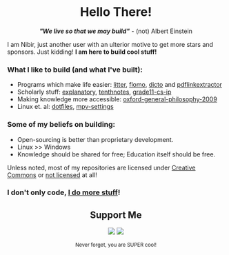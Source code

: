 
<h1 align="center">
Hello There!
</h1>

<p align="center">
<em><strong>"We live so that we may build"</strong></em>
- (not) Albert Einstein
</p>

I am Nibir, just another user with an ulterior motive to get more stars and sponsors. Just kidding! **I am here to build cool stuff!** 

### What I like to build (and what I've built):
- Programs which make life easier: [litter](https://github.com/moiSentineL/litter), [flomo](https://github.com/moiSentineL/flomo), [dicto](https://github.com/moiSentineL/dicto) and [pdflinkextractor](https://github.com/moiSentineL/pdflinkextractor)
- Scholarly stuff: [explanatory](https://github.com/moiSentineL/explanatory), [tenthnotes](https://github.com/moiSentineL/tenthnotes), [grade11-cs-ip](https://github.com/moiSentineL/grade11-cs-ip)
- Making knowledge more accessible: [oxford-general-philosophy-2009](https://github.com/moiSentineL/oxford-general-philosophy-2009)
- Linux et. al: [dotfiles](https://github.com/moiSentineL/dotfiles), [mpv-settings](https://github.com/moiSentineL/mpv-settings)

### Some of my beliefs on building:
- Open-sourcing is better than proprietary development.
- Linux >> Windows
- Knowledge should be shared for free; Education itself should be free.

Unless noted, most of my repositories are licensed under [Creative Commons](https://creativecommons.org/) or [not licensed](https://unlicense.org/) at all! 

### I don't only code, [I do more stuff](https://nibirsan.org/)! 

<div align="center">
<h2>Support Me</h2>
<a href="https://buymeacoffee.com/nibirsan"><img src="https://img.shields.io/badge/-buy_me_a%C2%A0coffee-gray?logo=buy-me-a-coffee"></a>
<a href="https://run.nibirsan.org/support"><img src="https://img.shields.io/badge/-buy_me_a%C2%A0chai_(UPI)-63452c?logo=mocha&logoColor=f5f5f5"></a>
<p><sup>Never forget, you are SUPER cool!</sup></p>
</div>
